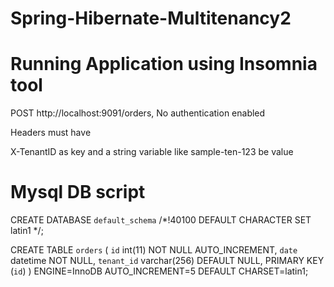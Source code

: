 # Spring-Hibernate-Multitenancy2

# Running Application using Insomnia tool

POST http://localhost:9091/orders, No authentication enabled 

Headers must have

X-TenantID as key and a string variable like sample-ten-123 be value

# Mysql DB script

CREATE DATABASE `default_schema` /*!40100 DEFAULT CHARACTER SET latin1 */;

CREATE TABLE `orders` (
  `id` int(11) NOT NULL AUTO_INCREMENT,
  `date` datetime NOT NULL,
  `tenant_id` varchar(256) DEFAULT NULL,
  PRIMARY KEY (`id`)
) ENGINE=InnoDB AUTO_INCREMENT=5 DEFAULT CHARSET=latin1;
